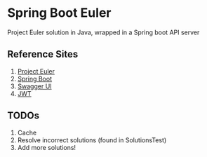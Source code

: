 # Spring Boot Euler
Project Euler solution in Java, wrapped in a Spring boot API server

## Reference Sites

1. [Project Euler](https://projecteuler.net)
2. [Spring Boot](https://spring.io/projects/spring-boot)
3. [Swagger UI](https://swagger.io/tools/swagger-ui)
4. [JWT](https://jwt.io)

## TODOs

1. Cache
2. Resolve incorrect solutions (found in SolutionsTest)
3. Add more solutions!
